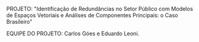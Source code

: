 PROJETO: "Identificação de Redundâncias no Setor Público com Modelos de Espaços Vetoriais e Análises de Componentes Principais: o Caso Brasileiro"

EQUIPE DO PROJETO: Carlos Góes e Eduardo Leoni.
